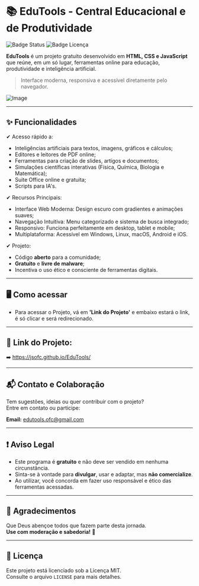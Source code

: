# 📚 EduTools - Central Educacional e de Produtividade

![Badge Status](https://img.shields.io/badge/status-em%20desenvolvimento-blue)
![Badge Licença](https://img.shields.io/badge/licen%C3%A7a-MIT-green)

**EduTools** é um projeto gratuito desenvolvido em **HTML, CSS e JavaScript** que reúne, em um só lugar, ferramentas online para educação, produtividade e inteligência artificial.

> Interface moderna, responsiva e acessível diretamente pelo navegador.

![Image](https://github.com/user-attachments/assets/5111cb69-f5fa-4ecd-9255-a7652fa1073f)

---

## ✨ Funcionalidades

✔ Acesso rápido a:
- Inteligências artificiais para textos, imagens, gráficos e cálculos;
- Editores e leitores de PDF online;
- Ferramentas para criação de slides, artigos e documentos;
- Simulações científicas interativas (Física, Química, Biologia e Matemática);
- Suite Office online e gratuita;
- Scripts para IA's.

✔ Recursos Principais:
- Interface Web Moderna: Design escuro com gradientes e animações suaves;
- Navegação Intuitiva: Menu categorizado e sistema de busca integrado;
- Responsivo: Funciona perfeitamente em desktop, tablet e mobile;
- Multiplataforma: Acessível em Windows, Linux, macOS, Android e iOS.

✔ Projeto:
- Código **aberto** para a comunidade;
- **Gratuito** e **livre de malware**;
- Incentiva o uso ético e consciente de ferramentas digitais.

---

## 🖥️ Como acessar

- Para acessar o Projeto, vá em **'Link do Projeto'** e embaixo estará o link, é só clicar e será redirecionado.

---

## 🔗 Link do Projeto:

➡️ https://jsofc.github.io/EduTools/

---

## 📬 Contato e Colaboração

Tem sugestões, ideias ou quer contribuir com o projeto?  
Entre em contato ou participe:

**Email:** edutools.ofc@gmail.com

---

## ❗ Aviso Legal

- Este programa é **gratuito** e não deve ser vendido em nenhuma circunstância.  
- Sinta-se à vontade para **divulgar**, usar e adaptar, mas **não comercialize**.  
- Ao utilizar, você concorda em fazer uso responsável e ético das ferramentas acessadas.

---

## 🙏 Agradecimentos

Que Deus abençoe todos que fazem parte desta jornada.  
**Use com moderação e sabedoria!** 💙

---

## 📄 Licença

Este projeto está licenciado sob a Licença MIT.  
Consulte o arquivo `LICENSE` para mais detalhes.
